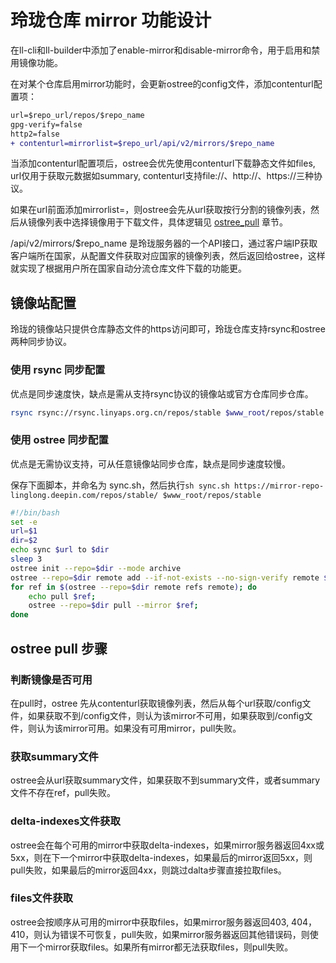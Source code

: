 # 玲珑仓库 mirror 功能设计

在ll-cli和ll-builder中添加了enable-mirror和disable-mirror命令，用于启用和禁用镜像功能。

在对某个仓库启用mirror功能时，会更新ostree的config文件，添加contenturl配置项：

```diff
url=$repo_url/repos/$repo_name
gpg-verify=false
http2=false
+ contenturl=mirrorlist=$repo_url/api/v2/mirrors/$repo_name
```

当添加contenturl配置项后，ostree会优先使用contenturl下载静态文件如files, url仅用于获取元数据如summary, contenturl支持file://、http://、https://三种协议。

如果在url前面添加mirrorlist=，则ostree会先从url获取按行分割的镜像列表，然后从镜像列表中选择镜像用于下载文件，具体逻辑见 [ostree_pull](#ostree-pull-步骤) 章节。

/api/v2/mirrors/$repo_name 是玲珑服务器的一个API接口，通过客户端IP获取客户端所在国家，从配置文件获取对应国家的镜像列表，然后返回给ostree，这样就实现了根据用户所在国家自动分流仓库文件下载的功能更。


## 镜像站配置

玲珑的镜像站只提供仓库静态文件的https访问即可，玲珑仓库支持rsync和ostree两种同步协议。

### 使用 rsync 同步配置

优点是同步速度快，缺点是需从支持rsync协议的镜像站或官方仓库同步仓库。

```bash
rsync rsync://rsync.linyaps.org.cn/repos/stable $www_root/repos/stable
```

### 使用 ostree 同步配置

优点是无需协议支持，可从任意镜像站同步仓库，缺点是同步速度较慢。

保存下面脚本，并命名为 sync.sh，然后执行`sh sync.sh https://mirror-repo-linglong.deepin.com/repos/stable/ $www_root/repos/stable`

```bash
#!/bin/bash
set -e
url=$1
dir=$2
echo sync $url to $dir
sleep 3
ostree init --repo=$dir --mode archive
ostree --repo=$dir remote add --if-not-exists --no-sign-verify remote $url
for ref in $(ostree --repo=$dir remote refs remote); do 
    echo pull $ref; 
    ostree --repo=$dir pull --mirror $ref;
done
```

## ostree pull 步骤

### 判断镜像是否可用
在pull时，ostree 先从contenturl获取镜像列表，然后从每个url获取/config文件，如果获取不到/config文件，则认为该mirror不可用，如果获取到/config文件，则认为该mirror可用。如果没有可用mirror，pull失败。

### 获取summary文件
ostree会从url获取summary文件，如果获取不到summary文件，或者summary文件不存在ref，pull失败。

### delta-indexes文件获取

ostree会在每个可用的mirror中获取delta-indexes，如果mirror服务器返回4xx或5xx，则在下一个mirror中获取delta-indexes，如果最后的mirror返回5xx，则pull失败，如果最后的mirror返回4xx，则跳过dalta步骤直接拉取files。

### files文件获取

ostree会按顺序从可用的mirror中获取files，如果mirror服务器返回403, 404， 410，则认为错误不可恢复，pull失败，如果mirror服务器返回其他错误码，则使用下一个mirror获取files。如果所有mirror都无法获取files，则pull失败。